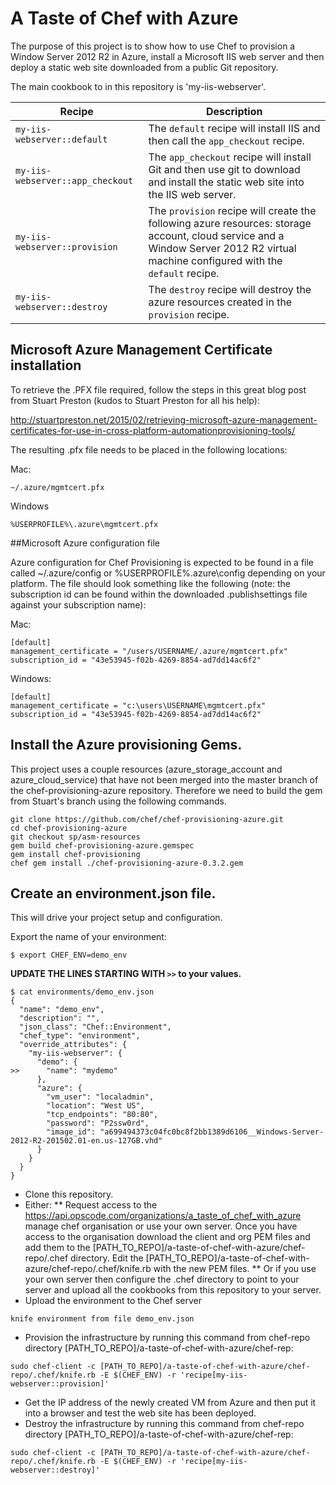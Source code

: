 # A Taste of Chef with Azure

The purpose of this project is to show how to use Chef to provision a Window Server 2012 R2 in Azure, install a Microsoft IIS web server and then deploy a static web site downloaded from a public Git repository.  

The main cookbook to in this repository is 'my-iis-webserver'.

| Recipe           | Description                |
| -----------------| -------------------------- |
| `my-iis-webserver::default` | The `default` recipe will install IIS and then call the `app_checkout` recipe. |
| `my-iis-webserver::app_checkout` | The `app_checkout` recipe will install Git and then use git to download and install the static web site into the IIS web server. |
| `my-iis-webserver::provision` | The `provision` recipe will create the following azure resources: storage account, cloud service and a Window Server 2012 R2 virtual machine configured with the `default` recipe. |
| `my-iis-webserver::destroy` | The `destroy` recipe will destroy the azure resources created in the `provision` recipe. |


## Microsoft Azure Management Certificate installation
To retrieve the .PFX file required, follow the steps in this great blog post from Stuart Preston (kudos to Stuart Preston for all his help):

http://stuartpreston.net/2015/02/retrieving-microsoft-azure-management-certificates-for-use-in-cross-platform-automationprovisioning-tools/

The resulting .pfx file needs to be placed in the following locations:

Mac:
```
~/.azure/mgmtcert.pfx
```
Windows
```
%USERPROFILE%\.azure\mgmtcert.pfx
```

##Microsoft Azure configuration file

Azure configuration for Chef Provisioning is expected to be found in a file called ~/.azure/config or %USERPROFILE%\.azure\config depending on your platform.  The file should look something like the following (note: the subscription id can be found within the downloaded .publishsettings file against your subscription name):

Mac:
```
[default]
management_certificate = "/users/USERNAME/.azure/mgmtcert.pfx"
subscription_id = "43e53945-f02b-4269-8854-ad7dd14ac6f2"
```
Windows:
```
[default]
management_certificate = "c:\users\USERNAME\mgmtcert.pfx"
subscription_id = "43e53945-f02b-4269-8854-ad7dd14ac6f2"
```

##  Install the Azure provisioning Gems.

This project uses a couple resources (azure_storage_account and azure_cloud_service) that have not been merged into the master branch of the chef-provisioning-azure repository.  Therefore we need to build the gem from Stuart's branch using the following commands.

```
git clone https://github.com/chef/chef-provisioning-azure.git
cd chef-provisioning-azure
git checkout sp/asm-resources
gem build chef-provisioning-azure.gemspec
gem install chef-provisioning
chef gem install ./chef-provisioning-azure-0.3.2.gem
```

## Create an environment.json file.
This will drive your project setup and configuration.

Export the name of your environment:

```
$ export CHEF_ENV=demo_env
```

__UPDATE THE LINES STARTING WITH `>>` to your values.__

```
$ cat environments/demo_env.json
{
  "name": "demo_env",
  "description": "",
  "json_class": "Chef::Environment",
  "chef_type": "environment",
  "override_attributes": {
    "my-iis-webserver": {
      "demo": {
>>      "name": "mydemo"
      },
      "azure": {
        "vm_user": "localadmin",
        "location": "West US",
        "tcp_endpoints": "80:80",
        "password": "P2ssw0rd",
        "image_id": "a699494373c04fc0bc8f2bb1389d6106__Windows-Server-2012-R2-201502.01-en.us-127GB.vhd"
      }
    }
  }
}
```


* Clone this repository.
* Either:
  ** Request access to the https://api.opscode.com/organizations/a_taste_of_chef_with_azure manage chef organisation or use your own server.  Once you have access to the organisation download the client and org PEM files and add them to the [PATH_TO_REPO]/a-taste-of-chef-with-azure/chef-repo/.chef directory.  Edit the [PATH_TO_REPO]/a-taste-of-chef-with-azure/chef-repo/.chef/knife.rb with the new PEM files.
  ** Or if you use your own server then configure the .chef directory to point to your server and upload all the cookbooks from this repository to your server.
* Upload the environment to the Chef server
```
knife environment from file demo_env.json
```
* Provision the infrastructure by running this command from chef-repo directory [PATH_TO_REPO]/a-taste-of-chef-with-azure/chef-rep:
```
sudo chef-client -c [PATH_TO_REPO]/a-taste-of-chef-with-azure/chef-repo/.chef/knife.rb -E $(CHEF_ENV) -r 'recipe[my-iis-webserver::provision]'
```
* Get the IP address of the newly created VM from Azure and then put it into a browser and test the web site has been deployed.
* Destroy the infrastructure by running this command from chef-repo directory [PATH_TO_REPO]/a-taste-of-chef-with-azure/chef-rep:
```
sudo chef-client -c [PATH_TO_REPO]/a-taste-of-chef-with-azure/chef-repo/.chef/knife.rb -E $(CHEF_ENV) -r 'recipe[my-iis-webserver::destroy]'
```
